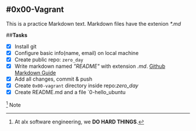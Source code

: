#0x00-Vagrant
---

This is a practice Markdown text.
Markdown files have the extenion _*.md_

##**Tasks**

- [x] Install git
- [x] Configure basic info(name, email) on local machine
- [x] Create public repo: `zero_day`
- [x] Write markdown named *"README"* with extension *.md*. [Github Markdown Guide][1]
- [x] Add all changes, commit & push
- [x] Create `0x00-vagrant` directory inside repo:*zero_day*
- [x] Create README.md and a file `0-hello_ubuntu

[^1] Note

[1]: https://docs.github.com/en/get-started/writing-on-github/getting-started-with-writing-and-formatting-on-github/basic-writing-and-formatting-syntax#footnotes

[^1]: At alx software engineering, we **DO HARD THINGS**.
